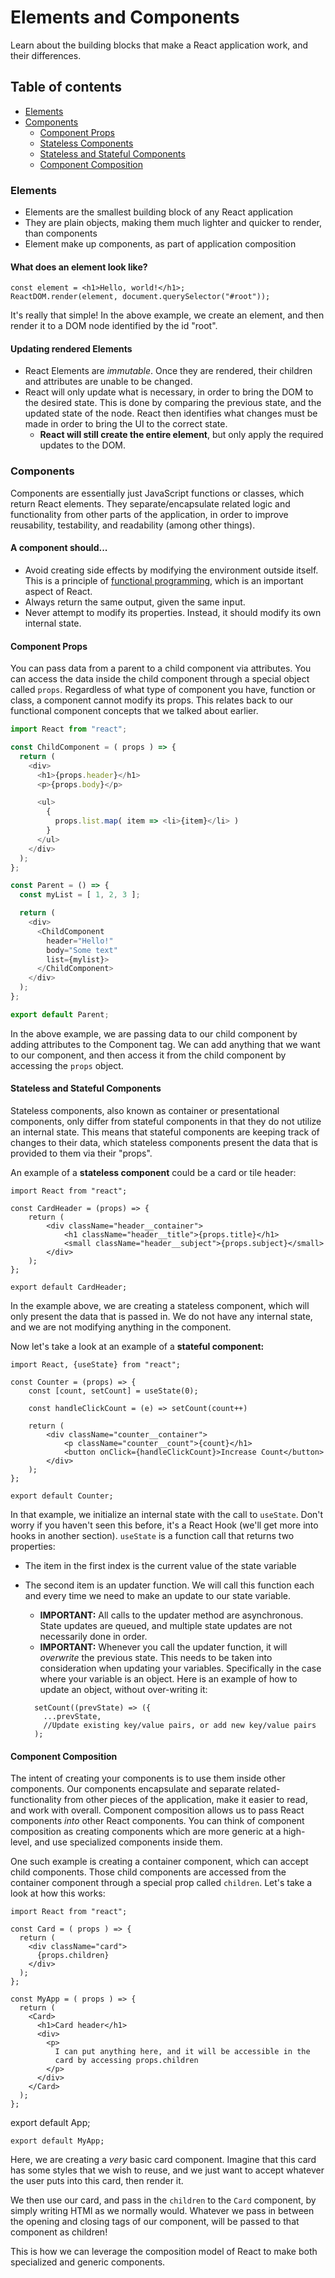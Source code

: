# Elements and Components

Learn about the building blocks that make a React application work, and their differences.

## Table of contents

* [Elements](#elements)
* [Components](#components)
    * [Component Props](#component-props)
    * [Stateless Components](#stateless-components)
    * [Stateless and Stateful Components](#stateless-and-stateful-components)
    * [Component Composition](#component-composition)

### <a name="elements">Elements</a>

* Elements are the smallest building block of any React application
* They are plain objects, making them much lighter and quicker to render, than components
* Element make up components, as part of application composition

#### What does an element look like?

    const element = <h1>Hello, world!</h1>;
    ReactDOM.render(element, document.querySelector("#root"));

It's really that simple! In the above example, we create an element, and then render it to a DOM node identified by the
id "root".

#### Updating rendered Elements

* React Elements are *immutable*. Once they are rendered, their children and attributes are unable to be changed.
* React will only update what is necessary, in order to bring the DOM to the desired state. This is done by comparing
  the previous state, and the updated state of the node. React then identifies what changes must be made in order to
  bring the UI to the correct state.
    * **React will still create the entire element**, but only apply the required updates to the DOM.

### <a name="components">Components</a>

Components are essentially just JavaScript functions or classes, which return React elements. They separate/encapsulate
related logic and functionality from other parts of the application, in order to improve reusability, testability, and
readability (among other things).

#### A component should...

* Avoid creating side effects by modifying the environment outside itself. This is a principle
  of <a href="https://opensource.com/article/17/6/functional-javascript" target="_blank">functional programming</a>,
  which is an important aspect of React.
* Always return the same output, given the same input.
* Never attempt to modify its properties. Instead, it should modify its own internal state.

#### <a name="component-props">Component Props</a>

You can pass data from a parent to a child component via attributes. You can access the data inside the child component
through a special object called `props`. Regardless of what type of component you have, function or class, a component
cannot modify its props. This relates back to our functional component concepts that we talked about earlier.

```javascript
import React from "react";

const ChildComponent = ( props ) => {
  return (
    <div>
      <h1>{props.header}</h1>
      <p>{props.body}</p>

      <ul>
        {
          props.list.map( item => <li>{item}</li> )
        }
      </ul>
    </div>
  );
};

const Parent = () => {
  const myList = [ 1, 2, 3 ];

  return (
    <div>
      <ChildComponent
        header="Hello!"
        body="Some text"
        list={mylist}>
      </ChildComponent>
    </div>
  );
};

export default Parent;
```

In the above example, we are passing data to our child component by adding attributes to the Component tag. We can add
anything that we want to our component, and then access it from the child component by accessing the `props` object.

#### <a name="stateless-and-stateful-components">Stateless and Stateful Components</a>

Stateless components, also known as container or presentational components, only differ from stateful components in that
they do not utilize an internal state. This means that stateful components are keeping track of changes to their data,
which stateless components present the data that is provided to them via their "props".

An example of a **stateless component** could be a card or tile header:

    import React from "react";

    const CardHeader = (props) => {
        return (
            <div className="header__container">
                <h1 className="header__title">{props.title}</h1>
                <small className="header__subject">{props.subject}</small>
            </div>
        );
    };

    export default CardHeader;

In the example above, we are creating a stateless component, which will only present the data that is passed in. We do
not have any internal state, and we are not modifying anything in the component.

Now let's take a look at an example of a **stateful component:**

    import React, {useState} from "react";

    const Counter = (props) => {
        const [count, setCount] = useState(0);

        const handleClickCount = (e) => setCount(count++)

        return (
            <div className="counter__container">
                <p className="counter__count">{count}</h1>
                <button onClick={handleClickCount}>Increase Count</button>
            </div>
        );
    };

    export default Counter;

In that example, we initialize an internal state with the call to `useState`. Don't worry if you haven't seen this
before, it's a React Hook (we'll get more into hooks in another section). `useState` is a function call that returns two
properties:

* The item in the first index is the current value of the state variable
* The second item is an updater function. We will call this function each and every time we need to make an update to
  our state variable.
    * **IMPORTANT:** All calls to the updater method are asynchronous. State updates are queued, and multiple state
      updates are not necessarily done in order.
    * **IMPORTANT:** Whenever you call the updater function, it will *overwrite* the previous state. This needs to be
      taken into consideration when updating your variables. Specifically in the case where your variable is an object.
      Here is an example of how to update an object, without over-writing it:

    ```
      setCount((prevState) => ({
        ...prevState,
        //Update existing key/value pairs, or add new key/value pairs
      );
    ```

#### <a name="component-composition">Component Composition</a>

The intent of creating your components is to use them inside other components. Our components encapsulate and separate
related-functionality from other pieces of the application, make it easier to read, and work with overall. Component
composition allows us to pass React components *into* other React components. You can think of component composition as
creating components which are more generic at a high-level, and use specialized components inside them.

One such example is creating a container component, which can accept child components. Those child components are
accessed from the container component through a special prop called `children`. Let's take a look at how this works:

    import React from "react";

    const Card = ( props ) => {
      return (
        <div className="card">
          {props.children}
        </div>
      );
    };

    const MyApp = ( props ) => {
      return (
        <Card>
          <h1>Card header</h1>
          <div>
            <p>
              I can put anything here, and it will be accessible in the
              card by accessing props.children
            </p>
          </div>
        </Card>
      );
    };

export default App;

    export default MyApp;

Here, we are creating a *very* basic card component. Imagine that this card has some styles that we wish to reuse, and
we just want to accept whatever the user puts into this card, then render it.

We then use our card, and pass in the `children` to the `Card` component, by simply writing HTMl as we normally would.
Whatever we pass in between the opening and closing tags of our component, will be passed to that component as children!

This is how we can leverage the composition model of React to make both specialized and generic components.
